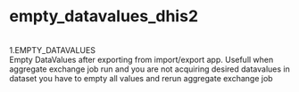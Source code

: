 # empty_datavalues_dhis2
<br> 1.EMPTY_DATAVALUES <br>
Empty DataValues after exporting from import/export app. Usefull when aggregate exchange job run and you are not acquiring desired datavalues in dataset you have to empty all values and rerun aggregate exchange job
